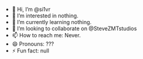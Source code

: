 - 👋 Hi, I’m @si1vr
- 👀 I’m interested in nothing.
- 🌱 I’m currently learning nothing.
- 💞️ I’m looking to collaborate on @SteveZMTstudios
- 📫 How to reach me: Never.
- 😄 Pronouns: ???
- ⚡ Fun fact: null
